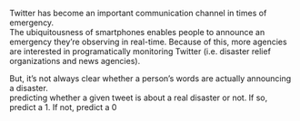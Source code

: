 Twitter has become an important communication channel in times of emergency.<br>
The ubiquitousness of smartphones enables people to announce an emergency they’re observing in real-time. Because of this, more agencies are interested in programatically monitoring Twitter (i.e. disaster relief organizations and news agencies).<br>

But, it’s not always clear whether a person’s words are actually announcing a disaster.<br>
predicting whether a given tweet is about a real disaster or not. If so, predict a 1. If not, predict a 0
